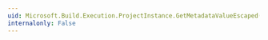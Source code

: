 ```yaml
---
uid: Microsoft.Build.Execution.ProjectInstance.GetMetadataValueEscaped(Microsoft.Build.Execution.ProjectItemInstance,System.String)
internalonly: False
---
```


